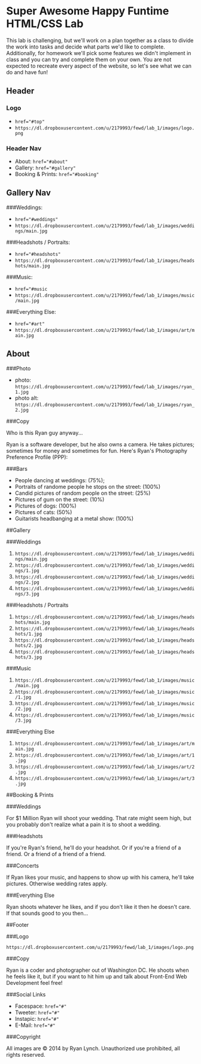 # Super Awesome Happy Funtime HTML/CSS Lab

This lab is challenging, but we'll work on a plan together as a class to divide the work into tasks and decide what parts we'd like to complete.  Additionally, for homework we'll pick some features we didn't implement in class and you can try and complete them on your own.  You are not expected to recreate every aspect of the website, so let's see what we can do and have fun!

## Header

### Logo

* `href="#top"`
* `https://dl.dropboxusercontent.com/u/2179993/fewd/lab_1/images/logo.png`

### Header Nav

* About: `href="#about"`
* Gallery: `href="#gallery"`
* Booking & Prints: `href="#booking"`

## Gallery Nav

###Weddings: 

* `href="#weddings"`
* `https://dl.dropboxusercontent.com/u/2179993/fewd/lab_1/images/weddings/main.jpg`

###Headshots / Portraits:

* `href="#headshots"` 
* `https://dl.dropboxusercontent.com/u/2179993/fewd/lab_1/images/headshots/main.jpg`

###Music: 

* `href="#music`
* `https://dl.dropboxusercontent.com/u/2179993/fewd/lab_1/images/music/main.jpg`

###Everything Else: 

* `href="#art"`
* `https://dl.dropboxusercontent.com/u/2179993/fewd/lab_1/images/art/main.jpg`

## About

###Photo

* photo: `https://dl.dropboxusercontent.com/u/2179993/fewd/lab_1/images/ryan_1.jpg`
* photo alt: `https://dl.dropboxusercontent.com/u/2179993/fewd/lab_1/images/ryan_2.jpg`

###Copy

Who is this Ryan guy anyway...

Ryan is a software developer, but he also owns a camera. He takes pictures; sometimes for money and sometimes for fun. Here's Ryan's Photography Preference Profile (PPP):

###Bars

* People dancing at weddings: (75%);
* Portraits of randome people he stops on the street: (100%)
* Candid pictures of random people on the street: (25%)
* Pictures of gum on the street: (10%)
* Pictures of dogs: (100%)
* Pictures of cats: (50%)
* Guitarists headbanging at a metal show: (100%)

##Gallery

###Weddings

1. `https://dl.dropboxusercontent.com/u/2179993/fewd/lab_1/images/weddings/main.jpg`
1. `https://dl.dropboxusercontent.com/u/2179993/fewd/lab_1/images/weddings/1.jpg`
1. `https://dl.dropboxusercontent.com/u/2179993/fewd/lab_1/images/weddings/2.jpg`
1. `https://dl.dropboxusercontent.com/u/2179993/fewd/lab_1/images/weddings/3.jpg`

###Headshots / Portraits

1. `https://dl.dropboxusercontent.com/u/2179993/fewd/lab_1/images/headshots/main.jpg`
1. `https://dl.dropboxusercontent.com/u/2179993/fewd/lab_1/images/headshots/1.jpg`
1. `https://dl.dropboxusercontent.com/u/2179993/fewd/lab_1/images/headshots/2.jpg`
1. `https://dl.dropboxusercontent.com/u/2179993/fewd/lab_1/images/headshots/3.jpg`

###Music

1. `https://dl.dropboxusercontent.com/u/2179993/fewd/lab_1/images/music/main.jpg`
1. `https://dl.dropboxusercontent.com/u/2179993/fewd/lab_1/images/music/1.jpg`
1. `https://dl.dropboxusercontent.com/u/2179993/fewd/lab_1/images/music/2.jpg`
1. `https://dl.dropboxusercontent.com/u/2179993/fewd/lab_1/images/music/3.jpg`

###Everything Else

1. `https://dl.dropboxusercontent.com/u/2179993/fewd/lab_1/images/art/main.jpg`
1. `https://dl.dropboxusercontent.com/u/2179993/fewd/lab_1/images/art/1.jpg`
1. `https://dl.dropboxusercontent.com/u/2179993/fewd/lab_1/images/art/2.jpg`
1. `https://dl.dropboxusercontent.com/u/2179993/fewd/lab_1/images/art/3.jpg`

##Booking & Prints

###Weddings

For $1 Million Ryan will shoot your wedding. That rate might seem high, but you probably don't realize what a pain it is to shoot a wedding.

###Headshots

If you're Ryan's friend, he'll do your headshot. Or if you're a friend of a friend. Or a friend of a friend of a friend.

###Concerts

If Ryan likes your music, and happens to show up with his camera, he'll take pictures. Otherwise wedding rates apply.

###Everything Else

Ryan shoots whatever he likes, and if you don't like it then he doesn't care. If that sounds good to you then...

##Footer

###Logo

`https://dl.dropboxusercontent.com/u/2179993/fewd/lab_1/images/logo.png`

###Copy

Ryan is a coder and photographer out of Washington DC. He shoots when he feels like it, but if you want to hit him up and talk about Front-End Web Development feel free!

###Social Links

* Facespace: `href="#"`
* Tweeter: `href="#"`
* Instapic: `href="#"`
* E-Mail: `href="#"`

###Copyright

All images are &copy; 2014 by Ryan Lynch. Unauthorized use prohibited, all rights reserved.
